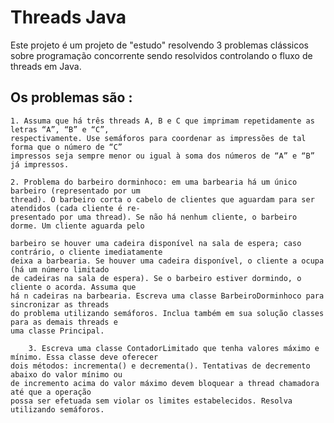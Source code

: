 
# Threads Java

Este projeto é um projeto de "estudo" resolvendo 3 problemas clássicos sobre programação concorrente sendo resolvidos controlando o fluxo de threads em Java.

Os problemas são :
-
    1. Assuma que há três threads A, B e C que imprimam repetidamente as letras “A”, “B” e “C”,
    respectivamente. Use semáforos para coordenar as impressões de tal forma que o número de “C”
    impressos seja sempre menor ou igual à soma dos números de “A” e “B” já impressos.

    2. Problema do barbeiro dorminhoco: em uma barbearia há um único barbeiro (representado por um
    thread). O barbeiro corta o cabelo de clientes que aguardam para ser atendidos (cada cliente é re-
    presentado por uma thread). Se não há nenhum cliente, o barbeiro dorme. Um cliente aguarda pelo

    barbeiro se houver uma cadeira disponível na sala de espera; caso contrário, o cliente imediatamente
    deixa a barbearia. Se houver uma cadeira disponível, o cliente a ocupa (há um número limitado
    de cadeiras na sala de espera). Se o barbeiro estiver dormindo, o cliente o acorda. Assuma que
    há n cadeiras na barbearia. Escreva uma classe BarbeiroDorminhoco para sincronizar as threads
    do problema utilizando semáforos. Inclua também em sua solução classes para as demais threads e
    uma classe Principal.

        3. Escreva uma classe ContadorLimitado que tenha valores máximo e mínimo. Essa classe deve oferecer
    dois métodos: incrementa() e decrementa(). Tentativas de decremento abaixo do valor mínimo ou
    de incremento acima do valor máximo devem bloquear a thread chamadora até que a operação
    possa ser efetuada sem violar os limites estabelecidos. Resolva utilizando semáforos.


